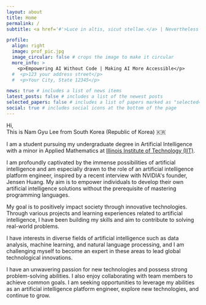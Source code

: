 ```yaml
---
layout: about
title: Home
permalink: /
subtitle: <a href='#'>Luce in altis, sicut stellae.</a> | Nevertheless

profile:
  align: right
  image: prof_pic.jpg
  image_circular: false # crops the image to make it circular
  more_info: >
    <p>Empowering AI Without Code | Making AI More Accessible</p>
  #  <p>123 your address street</p>
  #  <p>Your City, State 12345</p>

news: true # includes a list of news items
latest_posts: false # includes a list of the newest posts
selected_papers: false # includes a list of papers marked as "selected={true}"
social: true # includes social icons at the bottom of the page
---
```


Hi,  
This is Nam Gyu Lee from South Korea (Republic of Korea) :kr:

I am a student pursuing my undergraduate degree in Artificial Intelligence with a minor in Applied Mathematics at [Illinois Institute of Technology (IIT)](https://www.iit.edu/).

I am profoundly captivated by the immense possibilities of artificial intelligence and am especially drawn to the role of an artificial intelligence platform engineer, inspired by a recent interview with NVIDIA's founder, Jensen Huang. My aim is to empower individuals to develop their own artificial intelligence solutions without the prerequisite of mastering programming languages.

My goal is to positively impact society through innovative technologies. Through various projects and learning experiences related to artificial intelligence, I have been building my skills and aim to contribute to solving real-world problems.

I have interests in diverse fields of artificial intelligence such as data analysis, machine learning, and natural language processing, and I am challenging myself to become an expert in these areas to lead global technological innovations.

I have an unwavering passion for new technologies and possess strong problem-solving abilities. I also enjoy collaborating with team members to achieve common goals. I am seeking opportunities to leverage my abilities as an artificial intelligence platform engineer, explore new technologies, and continue to grow.
